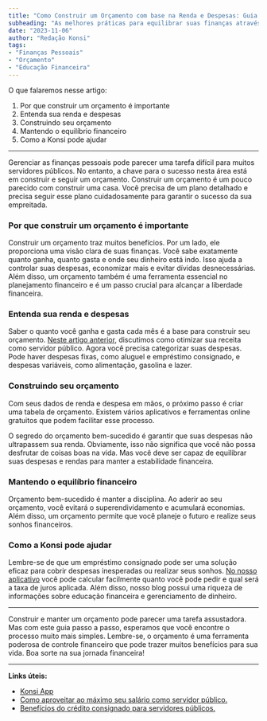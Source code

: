 ```yaml
---
title: "Como Construir um Orçamento com base na Renda e Despesas: Guia para o Servidor Público"
subheading: "As melhores práticas para equilibrar suas finanças através de um orçamento baseado em renda e gastos"
date: "2023-11-06"
author: "Redação Konsi"
tags:
- "Finanças Pessoais"
- "Orçamento"
- "Educação Financeira"
---
```


O que falaremos nesse artigo:

1. Por que construir um orçamento é importante
2. Entenda sua renda e despesas
3. Construindo seu orçamento
4. Mantendo o equilíbrio financeiro
5. Como a Konsi pode ajudar

---

Gerenciar as finanças pessoais pode parecer uma tarefa difícil para muitos servidores públicos. No entanto, a chave para o sucesso nesta área está em construir e seguir um orçamento. Construir um orçamento é um pouco parecido com construir uma casa. Você precisa de um plano detalhado e precisa seguir esse plano cuidadosamente para garantir o sucesso da sua empreitada.

### Por que construir um orçamento é importante

Construir um orçamento traz muitos benefícios. Por um lado, ele proporciona uma visão clara de suas finanças. Você sabe exatamente quanto ganha, quanto gasta e onde seu dinheiro está indo. Isso ajuda a controlar suas despesas, economizar mais e evitar dívidas desnecessárias. Além disso, um orçamento também é uma ferramenta essencial no planejamento financeiro e é um passo crucial para alcançar a liberdade financeira.

### Entenda sua renda e despesas

Saber o quanto você ganha e gasta cada mês é a base para construir seu orçamento. [Neste artigo anterior](https://konsi.com.br/postagens/como-aproveitar-ao-mximo-seu-salrio-como-servidor-pblico), discutimos como otimizar sua receita como servidor público. Agora você precisa categorizar suas despesas. Pode haver despesas fixas, como aluguel e empréstimo consignado, e despesas variáveis, como alimentação, gasolina e lazer.

### Construindo seu orçamento

Com seus dados de renda e despesa em mãos, o próximo passo é criar uma tabela de orçamento. Existem vários aplicativos e ferramentas online gratuitos que podem facilitar esse processo.

O segredo do orçamento bem-sucedido é garantir que suas despesas não ultrapassem sua renda. Obviamente, isso não significa que você não possa desfrutar de coisas boas na vida. Mas você deve ser capaz de equilibrar suas despesas e rendas para manter a estabilidade financeira.

### Mantendo o equilíbrio financeiro

Orçamento bem-sucedido é manter a disciplina. Ao aderir ao seu orçamento, você evitará o superendividamento e acumulará economias. Além disso, um orçamento permite que você planeje o futuro e realize seus sonhos financeiros.

### Como a Konsi pode ajudar

Lembre-se de que um empréstimo consignado pode ser uma solução eficaz para cobrir despesas inesperadas ou realizar seus sonhos. [No nosso aplicativo](https://www.konsi.com.br/) você pode calcular facilmente quanto você pode pedir e qual será a taxa de juros aplicada. Além disso, nosso blog possui uma riqueza de informações sobre educação financeira e gerenciamento de dinheiro.

---

Construir e manter um orçamento pode parecer uma tarefa assustadora. Mas com este guia passo a passo, esperamos que você encontre o processo muito mais simples. Lembre-se, o orçamento é uma ferramenta poderosa de controle financeiro que pode trazer muitos benefícios para sua vida. Boa sorte na sua jornada financeira!

---

**Links úteis:**

* [Konsi App](https://www.konsi.com.br/)
* [Como aproveitar ao máximo seu salário como servidor público.](https://konsi.com.br/postagens/como-aproveitar-ao-mximo-seu-salrio-como-servidor-pblico)
* [Benefícios do crédito consignado para servidores públicos.](https://konsi.com.br/postagens/benefcios-da-portabilidade-de-crdito-consignado-para-servidores-pblicos)